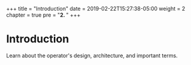 +++
title = "Introduction"
date = 2019-02-22T15:27:38-05:00
weight = 2
chapter = true
pre = "<b>2. </b>"
+++



# Introduction

Learn about the operator's design, architecture, and important terms.
